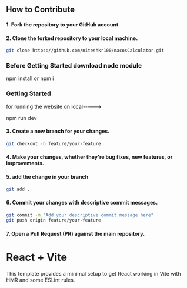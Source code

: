 ## How to Contribute

   #### 1. Fork the repository to your GitHub account.
   #### 2. Clone the forked repository to your local machine.
   ```bash
   git clone https://github.com/niteshkr100/macosCalculator.git
   ```
  ### Before Getting Started download node module
  npm install or npm i
  
  ### Getting Started
  
  for running the website on local----->
  
  npm run dev

   #### 3. Create a new branch for your changes.
   ```bash
   git checkout -b feature/your-feature
   ```
   #### 4. Make your changes, whether they're bug fixes, new features, or improvements.
   #### 5. add the change in your branch
   ```bash
   git add .
   ```
   #### 6. Commit your changes with descriptive commit messages.
   ```bash
   git commit -m "Add your descriptive commit message here"
   git push origin feature/your-feature
   ```
   #### 7. Open a Pull Request (PR) against the main repository.








# React + Vite

This template provides a minimal setup to get React working in Vite with HMR and some ESLint rules.

 
